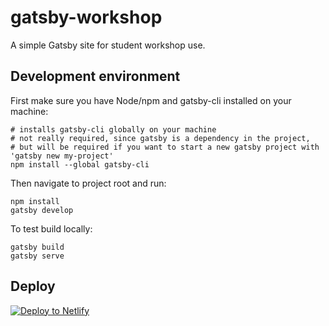 # gatsby-workshop

A simple Gatsby site for student workshop use.

## Development environment

First make sure you have Node/npm and gatsby-cli installed on your machine:
```
# installs gatsby-cli globally on your machine
# not really required, since gatsby is a dependency in the project,
# but will be required if you want to start a new gatsby project with 'gatsby new my-project'
npm install --global gatsby-cli
```

Then navigate to project root and run:
```
npm install
gatsby develop
```

To test build locally:
```
gatsby build
gatsby serve
```

## Deploy

[![Deploy to Netlify](https://www.netlify.com/img/deploy/button.svg)](https://app.netlify.com/start/deploy?repository=https://github.com/jykajee/react-workshop)
